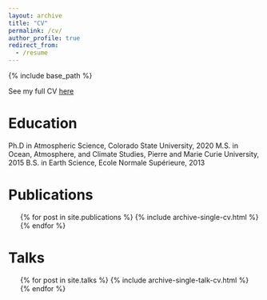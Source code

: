 ```yaml
---
layout: archive
title: "CV"
permalink: /cv/
author_profile: true
redirect_from:
  - /resume
---
```


{% include base_path %}

See my full CV [here](../files/CV.pdf)

Education
======
Ph.D in Atmospheric Science, Colorado State University, 2020
M.S. in Ocean, Atmosphere, and Climate Studies, Pierre and Marie Curie University, 2015
B.S. in Earth Science, Ecole Normale Supérieure, 2013

Publications
======
  <ul>{% for post in site.publications %}
    {% include archive-single-cv.html %}
  {% endfor %}</ul>
  
Talks
======
  <ul>{% for post in site.talks %}
    {% include archive-single-talk-cv.html %}
  {% endfor %}</ul>
  
